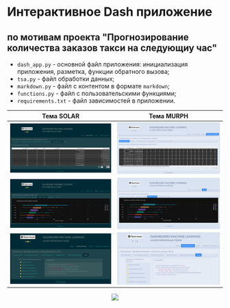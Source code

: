 # Интерактивное Dash приложение
## по мотивам проекта "Прогнозирование количества заказов такси на следующиу час"
- `dash_app.py` - основной файл приложения: инициализация приложения, разметка, функции обратного вызова;
- `tsa.py` - файл обработки данных;
- `markdown.py` - файл с контентом в формате `markdown`;
- `functions.py` - файл с пользовательскими функциями;
- `requirements.txt` - файл зависимостей в приложении.

| Тема SOLAR | Тема MURPH |
|-------------------------------------------|-------------------------------------------|
| ![](/assets/preview_tsa_dash_3_solar.png) | ![](/assets/preview_tsa_dash_3_murph.png) |
| ![](/assets/preview_tsa_dash_4_solar.png) | ![](/assets/preview_tsa_dash_4_murph.png) |
| ![](/assets/preview_tsa_dash_6_solar.png) | ![](/assets/preview_tsa_dash_6_murph.png) |



<div id="header" align="center">
  <img src="https://media.giphy.com/media/gjrYDwbjnK8x36xZIO/giphy.gif" width="100"/>
</div>
